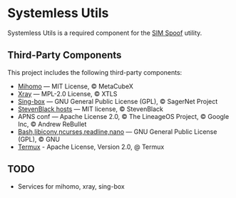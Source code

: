 # Systemless Utils

Systemless Utils is a required component for the [SIM Spoof](https://github.com/UhExooHw/sim-spoof) utility.

## Third-Party Components

This project includes the following third-party components:

- [Mihomo](https://github.com/MetaCubeX/mihomo) — MIT License, © MetaCubeX
- [Xray](https://github.com/XTLS/Xray-core) — MPL-2.0 License, © XTLS
- [Sing-box](https://github.com/SagerNet/sing-box) — GNU General Public License (GPL), © SagerNet Project
- [StevenBlack hosts](https://github.com/StevenBlack/hosts) —  MIT license, © StevenBlack
- APNS conf — Apache License 2.0, © The LineageOS Project, © Google Inc, © Andrew ReBullet
- [Bash,libiconv,ncurses,readline,nano](https://www.gnu.org) — GNU General Public License (GPL), © GNU
- [Termux](https://github.com/termux/termux-packages) - Apache License, Version 2.0, @ Termux

## TODO
* Services for mihomo, xray, sing-box

